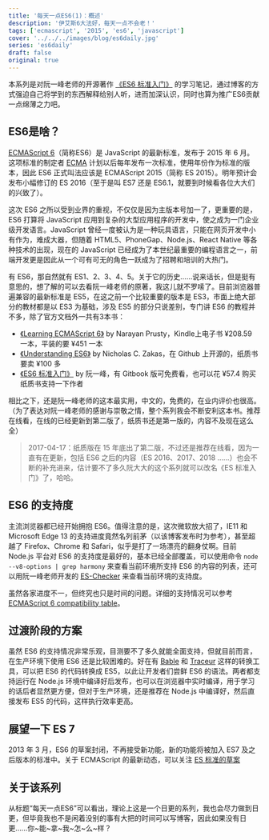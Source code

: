 ```yaml
---
title: '每天一点ES6(1)：概述'
description: '伊艾斯6大法好，每天一点不会老！'
tags: ['ecmascript', '2015', 'es6', 'javascript']
cover: '../../../images/blog/es6daily.jpg'
series: 'es6daily'
draft: false
original: true
---
```


本系列是对阮一峰老师的开源著作 [《ES6 标准入门》](http://es6.ruanyifeng.com) 的学习笔记，通过博客的方式强迫自己将学到的东西解释给别人听，进而加深认识，同时也算为推广ES6贡献一点绵薄之力吧。

## ES6是啥？

[ECMAScript 6](http://www.ecma-international.org/ecma-262/6.0/index.html)（简称ES6）是 JavaScript 的最新标准，发布于 2015 年 6 月。这项标准的制定者 [ECMA](https://baike.baidu.com/item/ECMA) 计划以后每年发布一次标准，使用年份作为标准的版本，因此 ES6 正式叫法应该是 ECMAScript 2015（简称 ES 2015）。明年预计会发布小幅修订的 ES 2016（至于是叫 ES7 还是 ES6.1，就要到时候看各位大大们的兴致了）。

这次 ES6 之所以受到业界的重视，不仅仅是因为主版本号加一了，更重要的是，ES6 打算将 JavaScript 应用到复杂的大型应用程序的开发中，使之成为一门企业级开发语言。JavaScript 曾经一度被认为是一种玩具语言，只能在网页开发中小有作为，难成大器，但随着 HTML5、PhoneGap、Node.js、React Native 等各种技术的出现，现在的 JavaScript 已经成为了本世纪最重要的编程语言之一，前端开发更是因此从一个可有可无的角色一跃成为了招聘和培训的大热门。

有 ES6，那自然就有 ES1、2、3、4、5。关于它的历史……说来话长，但是挺有意思的，想了解的可以去看阮一峰老师的原著，我这儿就不罗嗦了。目前浏览器普遍兼容的最新标准是 ES5，在这之前一个比较重要的版本是 ES3，市面上绝大部分的教材都是以 ES3 为基础，涉及 ES5 的部分只说差别，专门讲 ES6 的教程并不多，除了官方文档外一共有3本书：

- [《Learning ECMAScript 6》](http://www.amazon.cn/Learning-ECMAScript-6-Prusty-Narayan/dp/B012O8SE6C/ref=sr_1_3?s=books&ie=UTF8&qid=1453638579&sr=1-3&keywords=ecmascript+6) by Narayan Prusty，Kindle上电子书 ¥208.59 一本，平装的要 ¥451 一本
- [《Understanding ES6》](https://github.com/nzakas/understandinges6/tree/master/manuscript) by Nicholas C. Zakas，在 Github 上开源的，纸质书要卖 ¥100 多
- [《ES6 标准入门》](http://es6.ruanyifeng.com) by 阮一峰，有 Gitbook 版可免费看，也可以花 ¥57.4 购买纸质书支持一下作者

相比之下，还是阮一峰老师的这本最实用，中文的，免费的，在业内评价也很高。（为了表达对阮一峰老师的感谢与崇敬之情，整个系列我会不断安利这本书。推荐在线看，在线的已经更新到第二版了，纸质书还是第一版的，内容不及现在这么全）

> 2017-04-17：纸质版在 15 年底出了第二版，不过还是推荐在线看，因为一直有在更新，包括 ES6 之后的内容（ES 2016、2017、2018 ……）也会不断的补充进来，估计要不了多久阮大大的这个系列就可以改名《ES 标准入门》了，哈哈。

## ES6 的支持度

主流浏览器都已经开始拥抱 ES6。值得注意的是，这次微软放大招了，IE11 和 Microsoft Edge 13 的支持进度竟然名列前茅（以该博客发布时为参考），甚至超越了 Firefox、Chrome 和 Safari，似乎是打了一场漂亮的翻身仗啊。目前 Node.js 平台对 ES6 的支持度是最好的，基本已经全部覆盖，可以使用命令 `node --v8-options | grep harmony` 来查看当前环境所支持 ES6 的内容的列表，还可以用阮一峰老师开发的 [ES-Checker](http://ruanyf.github.io/es-checker/ "How Much of ECMAScript 6 Does Your Browser Support? - ES-Checker") 来查看当前环境的支持度。

虽然各家进度不一，但终究也只是时间的问题。详细的支持情况可以参考 [ECMAScript 6 compatibility table](http://kangax.github.io/compat-table/es6/)。

## 过渡阶段的方案

虽然 ES6 的支持情况非常乐观，目测要不了多久就能全面支持，但就目前而言，在生产环境下使用 ES6 还是比较困难的。好在有 [Bable](https://babeljs.io) 和 [Traceur](https://github.com/google/traceur-compiler) 这样的转换工具，可以把 ES6 的代码转换成 ES5，以此让开发者们尝鲜 ES6 的语法。两者都支持运行在 Node.js 环境中编译好后发布，也可以在浏览器中实时编译，用于学习的话后者显然更方便，但对于生产环境，还是推荐在 Node.js 中编译好，然后直接发布 ES5 的代码，这样执行效率更高。


## 展望一下 ES 7

2013 年 3 月，ES6 的草案封闭，不再接受新功能，新的功能将被加入 ES7 及之后版本的标准中。关于 ECMAScript 的最新动态，可以关注 [ES 标准的草案](https://tc39.github.io/ecma262)

## 关于该系列

从标题“每天一点ES6”可以看出，理论上这是一个日更的系列，我也会尽力做到日更，但毕竟我也不是闲着没别的事有大把的时间可以写博客，因此如果没有日更……你~能~拿~我~怎~么~样？
